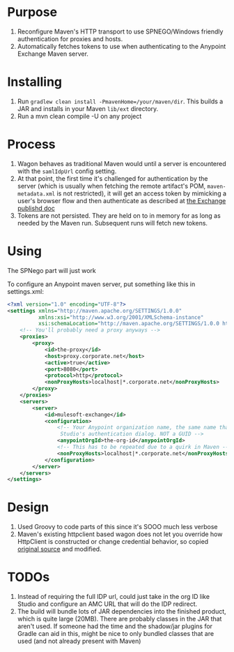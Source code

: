# Purpose

1. Reconfigure Maven's HTTP transport to use SPNEGO/Windows friendly authentication for proxies and hosts.
1. Automatically fetches tokens to use when authenticating to the Anypoint Exchange Maven server. 

# Installing

1. Run `gradlew clean install -PmavenHome=/your/maven/dir`. This builds a JAR and installs in your Maven `lib/ext` directory.
2. Run a mvn clean compile -U on any project

# Process

1. Wagon behaves as traditional Maven would until a server is encountered with the `samlIdpUrl` config setting.
1. At that point, the first time it's challenged for authentication by the server (which is usually when fetching the remote artifact's POM, `maven-metadata.xml` is not restricted), it will get an access token by mimicking a user's browser flow and then authenticate as described at [the Exchange publishd doc](https://docs.mulesoft.com/anypoint-exchange/to-publish-assets-maven#to-publish-federated-assets)
1. Tokens are not persisted. They are held on to in memory for as long as needed by the Maven run. Subsequent runs will fetch new tokens.

# Using

The SPNego part will just work

To configure an Anypoint maven server, put something like this in settings.xml:

```xml
<?xml version="1.0" encoding="UTF-8"?>
<settings xmlns="http://maven.apache.org/SETTINGS/1.0.0"
          xmlns:xsi="http://www.w3.org/2001/XMLSchema-instance"
          xsi:schemaLocation="http://maven.apache.org/SETTINGS/1.0.0 http://maven.apache.org/xsd/settings-1.0.0.xsd">
    <!-- You'll probably need a proxy anyways -->
    <proxies>
        <proxy>
            <id>the-proxy</id>
            <host>proxy.corporate.net</host>
            <active>true</active>
            <port>8080</port>
            <protocol>http</protocol>
            <nonProxyHosts>localhost|*.corporate.net</nonProxyHosts>
        </proxy>
    </proxies>
    <servers>
        <server>
            <id>mulesoft-exchange</id>
            <configuration>
                <!-- Your Anypoint organization name, the same name that goes into
                 Studio's authentication dialog. NOT a GUID -->
                <anypointOrgId>the-org-id</anypointOrgId>
                <!-- This has to be repeated due to a quirk in Maven -->
                <nonProxyHosts>localhost|*.corporate.net</nonProxyHosts>
            </configuration>
        </server>
    </servers>
</settings>
```

# Design

1. Used Groovy to code parts of this since it's SOOO much less verbose
2. Maven's existing httpclient based wagon does not let you override how HttpClient is constructed or change credential behavior, so copied [original source](https://github.com/apache/maven-wagon/tree/wagon-2.12/wagon-providers/wagon-http/src/main/java/org/apache/maven/wagon/providers/http) and modified.

# TODOs

1. Instead of requiring the full IDP url, could just take in the org ID like Studio and configure an AMC URL that will do the IDP redirect.
1. The build will bundle lots of JAR dependencies into the finished product, which is quite large (20MB). There are probably classes in the JAR that aren't used. If someone had the time and the shadow/jar plugins for Gradle can aid in this, might be nice to only bundled classes that are used (and not already present with Maven)
